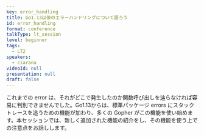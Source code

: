 ```yaml
---
key: error_handling
title: Go1.13以後のエラーハンドリングについて語ろう
id: error_handling
format: conference
talkType: lt_session
level: beginner
tags:
  - LT2
speakers:
  - ciarana
videoId: null
presentation: null
draft: false
---
```

これまでの error は、それがどこで発生したのか関数呼び出しを辿らなければ容易に判別できませんでした。Go1.13からは、標準パッケージ errors にスタックトレースを追うための機能が加わり、多くの Gopher がこの機能を使い始めます。本セッションでは、新しく追加された機能の紹介をし、その機能を使う上での注意点をお話しします。


